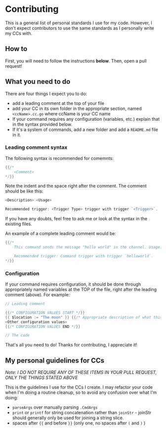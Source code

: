 # Contributing
This is a general list of personal standards I use for my code. However, I don't expect contributors to use the same standards as I personally write my CCs with.

## How to
First, you will need to follow the instructions **below**. Then, open a pull request!

## What you need to do
There are four things I expect you to do:
* add a leading comment at the top of your file
* add your CC in its own folder in the appropriate section, named `<ccName>.cc.go` where ccName is your CC name
* If your command requires any configuration (variables, etc.) explain that in the syntax provided below.
* If it's a system of commands, add a new folder and add a `README.md` file in it.

### Leading comment syntax
The following syntax is recommended for comemnts:
```go
{{/*
	<Comment>
*/}}
```
Note the indent and the space right after the comment. The comment should be like this:
```go
<Description> <Usage>

Recommended trigger: <Trigger Type> trigger with trigger `<Trigger>`.
```

If you have any doubts, feel free to ask me or look at the syntax in the existing files.

An example of a complete leading comment would be:
```go
{{/*
	This command sends the message "hello world" in the channel. Usage: `-helloworld`.

	Recommended trigger: Command trigger with trigger `helloworld`.
*/}}
```

### Configuration
If your command requires configuration, it should be done through appropriately named variables at the TOP of the file, right after the leading comment (above). For example:

```go
// Leading comment

{{/* CONFIGURATION VALUES START */}}
{{ $location := "The moon" }} {{/* Appropriate description of what this variable does */}}
<Other configuration values>
{{/* CONFIGURATION VALUES END */}}

// The code
```

That's all you need to do! Thanks for contributing, I appreciate it!

## My personal guidelines for CCs
*Note: I DO NOT REQUIRE ANY OF THESE ITEMS IN YOUR PULL REQUEST, ONLY THE THINGS STATED ABOVE*

This is the guidelines I use for the CCs I create. I may refactor your code when I'm doing a routine cleanup, so to avoid any confusion over what I'm doing:
* `parseArgs` over manually parsing `.CmdArgs`
* `print` or `printf` for string concatenation rather than `joinStr` - joinStr should generally only be used for joining a string slice.
* spaces after `{{` and before `}}` (only one, no spaces after `(` and `)` )
